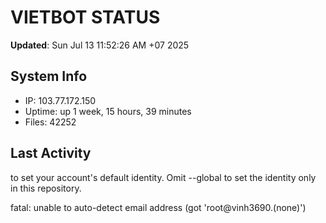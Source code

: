 # VIETBOT STATUS
**Updated**: Sun Jul 13 11:52:26 AM +07 2025

## System Info
- IP: 103.77.172.150
- Uptime: up 1 week, 15 hours, 39 minutes
- Files: 42252

## Last Activity

to set your account's default identity.
Omit --global to set the identity only in this repository.

fatal: unable to auto-detect email address (got 'root@vinh3690.(none)')

